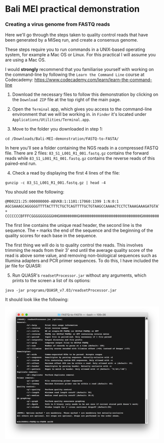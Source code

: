# Bali MEI practical demonstration

### Creating a virus genome from FASTQ reads

Here we'll go through the steps taken to quality control reads that have been generated by a MiSeq run, and create a consensus genome.

These steps require you to run commands in a UNIX-based operating system, for example a Mac OS or Linux. For this practical I will assume you are using a Mac OS.

I would **strongly** recommend that you familiarise yourself with working on the command-line by following the `Learn the Command Line` course at Codecademy: https://www.codecademy.com/learn/learn-the-command-line

1. Download the necessary files to follow this demonstration by clicking on the `Download ZIP` file at the top right of the main page.

2. Open the `Terminal` app, which gives you access to the command-line environment that we will be working in. in `Finder` it's located under `Applications/Utilities/Terminal.app`.

3. Move to the folder you downloaded in step 1:

  `cd /Downloads/Bali-MEI-demonstration/FASTQ-to-FASTA/`

  In here you'll see a folder containing the NGS reads in a compressed FASTQ file. There are 2 files: `83_S1_L001_R1_001.fastq.gz` contains the forward reads while `83_S1_L001_R1_001.fastq.gz` contains the reverse reads of this paired-end run.

4. Check a read by displaying the first 4 lines of the file:

  `gunzip -c 83_S1_L001_R1_001.fastq.gz | head -4`

  You should see the following:

  ```
  @M00221:25:000000000-ABVKB:1:1101:17060:1399 1:N:0:1
  AGCGAAAGCAGGGGGTTTTACTTTCTGCTCAGTTTTGCTGTAAGCCAAAACTCCTCTAAAGAAAGATGTATATGAAAGAAGGAAGAGATAGAAAGGCTGAGAACTACCAAGGCTAAAACTTCCCTGATCCTATAACCTCAAACACAAACAG
  +
  CCCCCCCBFFFCGGGGGGGGGGHHGHHHHHHHHGHHHHHHHHHHHHHHHHHHHHHHHHHHHHGHHHHHHHHHHHHHHHHHHHHHHHHHGHHHHHHEGHGHHHHHFHHHHHHFHHHHHHHHHHHHHHHHGHHHHHHHHHHHHHHHHHGHHHE
  ```

  The first line contains the unique read header, the second line is the sequence. The `+` marks the end of the sequence and the beginning of the quality scores for each base in the sequence.

  The first thing we will do is to quality control the reads. This involves trimming the reads from their 3' end until the average quality score of the read is above some value, and removing non-biological sequences such as Illumina adapters and PCR primer sequences. To do this, I have included the jar file for QUASR:

5. Run QUASR's `readsetProcessor.jar` without any arguments, which prints to the screen a list of its options:

  `java -jar programs/QUASR_v7.03/readsetProcessor.jar`

  It should look like the following:

  ![QUASR QC](img/QUASR.png?raw=true)
